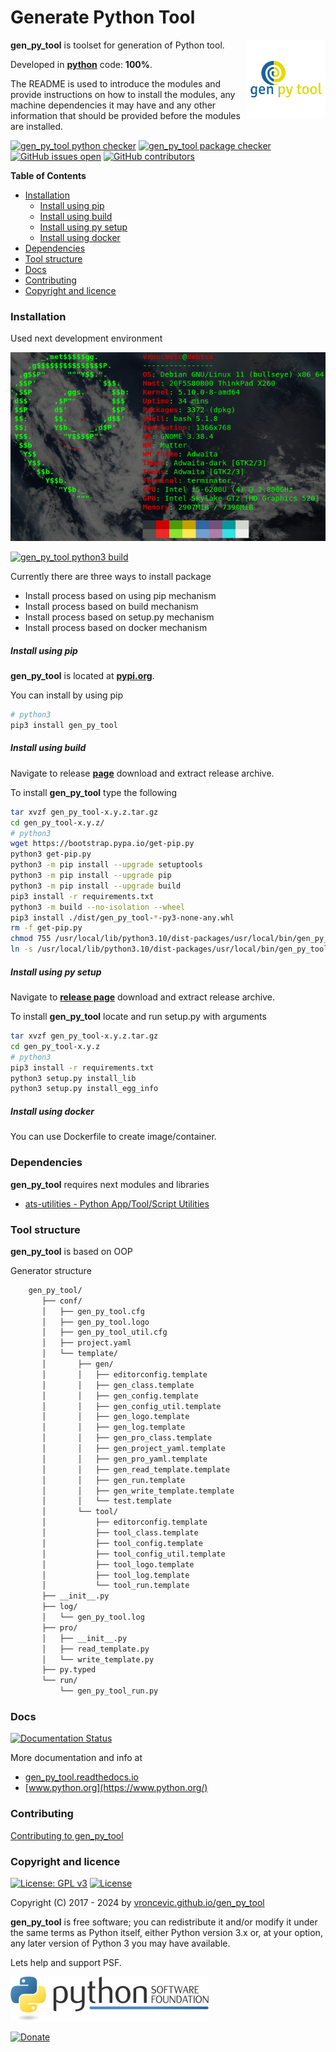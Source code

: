 # Generate Python Tool

<img align="right" src="https://raw.githubusercontent.com/vroncevic/gen_py_tool/dev/docs/gen_py_tool_logo.png" width="25%">

**gen_py_tool** is toolset for generation of Python tool.

Developed in **[python](https://www.python.org/)** code: **100%**.

The README is used to introduce the modules and provide instructions on
how to install the modules, any machine dependencies it may have and any
other information that should be provided before the modules are installed.

[![gen_py_tool python checker](https://github.com/vroncevic/gen_py_tool/actions/workflows/gen_py_tool_python_checker.yml/badge.svg)](https://github.com/vroncevic/gen_py_tool/actions/workflows/gen_py_tool_python_checker.yml) [![gen_py_tool package checker](https://github.com/vroncevic/gen_py_tool/actions/workflows/gen_py_tool_package_checker.yml/badge.svg)](https://github.com/vroncevic/gen_py_tool/actions/workflows/gen_py_tool_package.yml) [![GitHub issues open](https://img.shields.io/github/issues/vroncevic/gen_py_tool.svg)](https://github.com/vroncevic/gen_py_tool/issues) [![GitHub contributors](https://img.shields.io/github/contributors/vroncevic/gen_py_tool.svg)](https://github.com/vroncevic/gen_py_tool/graphs/contributors)

<!-- START doctoc generated TOC please keep comment here to allow auto update -->
<!-- DON'T EDIT THIS SECTION, INSTEAD RE-RUN doctoc TO UPDATE -->
**Table of Contents**

- [Installation](#installation)
    - [Install using pip](#install-using-pip)
    - [Install using build](#install-using-build)
    - [Install using py setup](#install-using-py-setup)
    - [Install using docker](#install-using-docker)
- [Dependencies](#dependencies)
- [Tool structure](#tool-structure)
- [Docs](#docs)
- [Contributing](#contributing)
- [Copyright and licence](#copyright-and-licence)

<!-- END doctoc generated TOC please keep comment here to allow auto update -->

### Installation

Used next development environment

![debian linux os](https://raw.githubusercontent.com/vroncevic/gen_py_tool/dev/docs/debtux.png)

[![gen_py_tool python3 build](https://github.com/vroncevic/gen_py_tool/actions/workflows/gen_py_tool_python3_build.yml/badge.svg)](https://github.com/vroncevic/gen_py_tool/actions/workflows/gen_py_tool_python3_build.yml)

Currently there are three ways to install package
* Install process based on using pip mechanism
* Install process based on build mechanism
* Install process based on setup.py mechanism
* Install process based on docker mechanism

##### Install using pip

**gen_py_tool** is located at **[pypi.org](https://pypi.org/project/gen_py_tool/)**.

You can install by using pip

```bash
# python3
pip3 install gen_py_tool
```

##### Install using build

Navigate to release **[page](https://github.com/vroncevic/gen_py_tool/releases/)** download and extract release archive.

To install **gen_py_tool** type the following

```bash
tar xvzf gen_py_tool-x.y.z.tar.gz
cd gen_py_tool-x.y.z/
# python3
wget https://bootstrap.pypa.io/get-pip.py
python3 get-pip.py 
python3 -m pip install --upgrade setuptools
python3 -m pip install --upgrade pip
python3 -m pip install --upgrade build
pip3 install -r requirements.txt
python3 -m build --no-isolation --wheel
pip3 install ./dist/gen_py_tool-*-py3-none-any.whl
rm -f get-pip.py
chmod 755 /usr/local/lib/python3.10/dist-packages/usr/local/bin/gen_py_tool_run.py
ln -s /usr/local/lib/python3.10/dist-packages/usr/local/bin/gen_py_tool_run.py /usr/local/bin/gen_py_tool_run.py
```

##### Install using py setup

Navigate to **[release page](https://github.com/vroncevic/gen_py_tool/releases)** download and extract release archive.

To install **gen_py_tool** locate and run setup.py with arguments

```bash
tar xvzf gen_py_tool-x.y.z.tar.gz
cd gen_py_tool-x.y.z
# python3
pip3 install -r requirements.txt
python3 setup.py install_lib
python3 setup.py install_egg_info
```

##### Install using docker

You can use Dockerfile to create image/container.

### Dependencies

**gen_py_tool** requires next modules and libraries

* [ats-utilities - Python App/Tool/Script Utilities](https://pypi.org/project/ats-utilities/)

### Tool structure

**gen_py_tool** is based on OOP

Generator structure

```bash
    gen_py_tool/
       ├── conf/
       │   ├── gen_py_tool.cfg
       │   ├── gen_py_tool.logo
       │   ├── gen_py_tool_util.cfg
       │   ├── project.yaml
       │   └── template/
       │       ├── gen/
       │       │   ├── editorconfig.template
       │       │   ├── gen_class.template
       │       │   ├── gen_config.template
       │       │   ├── gen_config_util.template
       │       │   ├── gen_logo.template
       │       │   ├── gen_log.template
       │       │   ├── gen_pro_class.template
       │       │   ├── gen_project_yaml.template
       │       │   ├── gen_pro_yaml.template
       │       │   ├── gen_read_template.template
       │       │   ├── gen_run.template
       │       │   ├── gen_write_template.template
       │       │   └── test.template
       │       └── tool/
       │           ├── editorconfig.template
       │           ├── tool_class.template
       │           ├── tool_config.template
       │           ├── tool_config_util.template
       │           ├── tool_logo.template
       │           ├── tool_log.template
       │           └── tool_run.template
       ├── __init__.py
       ├── log/
       │   └── gen_py_tool.log
       ├── pro/
       │   ├── __init__.py
       │   ├── read_template.py
       │   └── write_template.py
       ├── py.typed
       └── run/
           └── gen_py_tool_run.py
```

### Docs

[![Documentation Status](https://readthedocs.org/projects/gen_py_tool/badge/?version=latest)](https://gen_py_tool.readthedocs.io/en/latest/?badge=latest)

More documentation and info at

* [gen_py_tool.readthedocs.io](https://gen_py_tool.readthedocs.io)
* [www.python.org](https://www.python.org/)

### Contributing

[Contributing to gen_py_tool](CONTRIBUTING.md)

### Copyright and licence

[![License: GPL v3](https://img.shields.io/badge/License-GPLv3-blue.svg)](https://www.gnu.org/licenses/gpl-3.0) [![License](https://img.shields.io/badge/License-Apache%202.0-blue.svg)](https://opensource.org/licenses/Apache-2.0)

Copyright (C) 2017 - 2024 by [vroncevic.github.io/gen_py_tool](https://vroncevic.github.io/gen_py_tool/)

**gen_py_tool** is free software; you can redistribute it and/or modify
it under the same terms as Python itself, either Python version 3.x or,
at your option, any later version of Python 3 you may have available.

Lets help and support PSF.

[![Python Software Foundation](https://raw.githubusercontent.com/vroncevic/gen_py_tool/dev/docs/psf-logo-alpha.png)](https://www.python.org/psf/)

[![Donate](https://www.paypalobjects.com/en_US/i/btn/btn_donateCC_LG.gif)](https://psfmember.org/index.php?q=civicrm/contribute/transact&reset=1&id=2)
